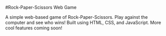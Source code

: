 #Rock-Paper-Scissors Web Game

A simple web-based game of Rock-Paper-Scissors. Play against the computer and see who wins! Built using HTML, CSS, and JavaScript. More cool features coming soon!